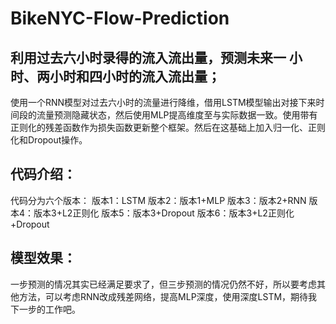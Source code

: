 # BikeNYC-Flow-Prediction
## 利用过去六小时录得的流入流出量，预测未来一 小时、两小时和四小时的流入流出量；
使用一个RNN模型对过去六小时的流量进行降维，借用LSTM模型输出对接下来时间段的流量预测隐藏状态，然后使用MLP提高维度至与实际数据一致。使用带有正则化的残差函数作为损失函数更新整个框架。然后在这基础上加入归一化、正则化和Dropout操作。
## 代码介绍：
代码分为六个版本：
版本1：LSTM
版本2：版本1+MLP
版本3：版本2+RNN
版本4：版本3+L2正则化
版本5：版本3+Dropout
版本6：版本3+L2正则化+Dropout
## 模型效果：
一步预测的情况其实已经满足要求了，但三步预测的情况仍然不好，所以要考虑其他方法，可以考虑RNN改成残差网络，提高MLP深度，使用深度LSTM，期待我下一步的工作吧。
